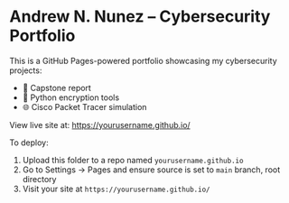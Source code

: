 # Andrew N. Nunez – Cybersecurity Portfolio

This is a GitHub Pages-powered portfolio showcasing my cybersecurity projects:

- 📄 Capstone report
- 🔐 Python encryption tools
- 🌐 Cisco Packet Tracer simulation

View live site at: https://yourusername.github.io/

To deploy:
1. Upload this folder to a repo named `yourusername.github.io`
2. Go to Settings → Pages and ensure source is set to `main` branch, root directory
3. Visit your site at `https://yourusername.github.io/`
